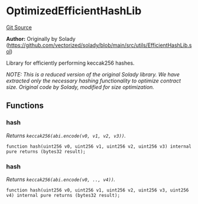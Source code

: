 # OptimizedEfficientHashLib
[Git Source](https://github.com/VerisLabs/KAM/blob/98bf94f655b7cb7ee02d37c9adf34075fa170b4b/src/libraries/OptimizedEfficientHashLib.sol)

**Author:**
Originally by Solady (https://github.com/vectorized/solady/blob/main/src/utils/EfficientHashLib.sol)

Library for efficiently performing keccak256 hashes.

*NOTE: This is a reduced version of the original Solady library.
We have extracted only the necessary hashing functionality to optimize contract size.
Original code by Solady, modified for size optimization.*


## Functions
### hash

*Returns `keccak256(abi.encode(v0, v1, v2, v3))`.*


```solidity
function hash(uint256 v0, uint256 v1, uint256 v2, uint256 v3) internal pure returns (bytes32 result);
```

### hash

*Returns `keccak256(abi.encode(v0, .., v4))`.*


```solidity
function hash(uint256 v0, uint256 v1, uint256 v2, uint256 v3, uint256 v4) internal pure returns (bytes32 result);
```


